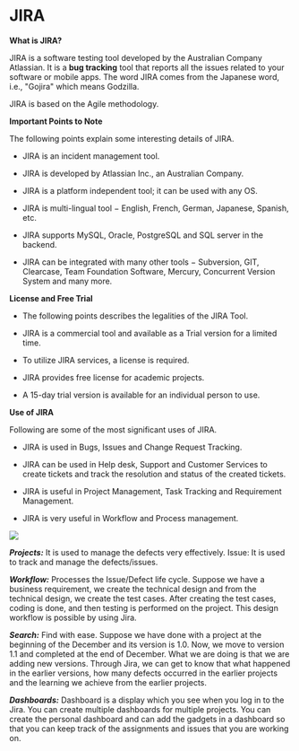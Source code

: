 # JIRA

**What is JIRA?**

JIRA is a software testing tool developed by the Australian Company Atlassian. It is a **bug tracking** tool that reports all the issues related to your software or mobile apps. The word JIRA comes from the Japanese word, i.e., "Gojira" which means Godzilla.

JIRA is based on the Agile methodology.

**Important Points to Note**

The following points explain some interesting details of JIRA.

- JIRA is an incident management tool.

- JIRA is developed by Atlassian Inc., an Australian Company.

- JIRA is a platform independent tool; it can be used with any OS.

- JIRA is multi-lingual tool − English, French, German, Japanese, Spanish, etc.

- JIRA supports MySQL, Oracle, PostgreSQL and SQL server in the backend.

- JIRA can be integrated with many other tools − Subversion, GIT, Clearcase, Team Foundation Software, Mercury, Concurrent Version System and many more.

**License and Free Trial**

- The following points describes the legalities of the JIRA Tool.

- JIRA is a commercial tool and available as a Trial version for a limited time.

- To utilize JIRA services, a license is required.

- JIRA provides free license for academic projects.

- A 15-day trial version is available for an individual person to use.

**Use of JIRA**

Following are some of the most significant uses of JIRA.

- JIRA is used in Bugs, Issues and Change Request Tracking.

- JIRA can be used in Help desk, Support and Customer Services to create tickets and track the resolution and status of the created tickets.

- JIRA is useful in Project Management, Task Tracking and Requirement Management.

- JIRA is very useful in Workflow and Process management.

<img src="https://github.com/zen-class/zen-class-automation-testing-documentation/blob/main/diagram/jira-images/Aspects%20provided%20by%20the%20JIRA.jpg">

***Projects:*** It is used to manage the defects very effectively.
Issue: It is used to track and manage the defects/issues.

***Workflow:*** Processes the Issue/Defect life cycle. Suppose we have a business requirement, we create the technical design and from the technical design, we create the test cases. After creating the test cases, coding is done, and then testing is performed on the project. This design workflow is possible by using Jira.

***Search:*** Find with ease. Suppose we have done with a project at the beginning of the December and its version is 1.0. Now, we move to version 1.1 and completed at the end of December. What we are doing is that we are adding new versions. Through Jira, we can get to know that what happened in the earlier versions, how many defects occurred in the earlier projects and the learning we achieve from the earlier projects.

***Dashboards:*** Dashboard is a display which you see when you log in to the Jira. You can create multiple dashboards for multiple projects. You can create the personal dashboard and can add the gadgets in a dashboard so that you can keep track of the assignments and issues that you are working on.

